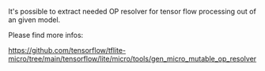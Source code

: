 It's possible to extract needed OP resolver for tensor flow processing out of an given model.

Please find more infos:

https://github.com/tensorflow/tflite-micro/tree/main/tensorflow/lite/micro/tools/gen_micro_mutable_op_resolver